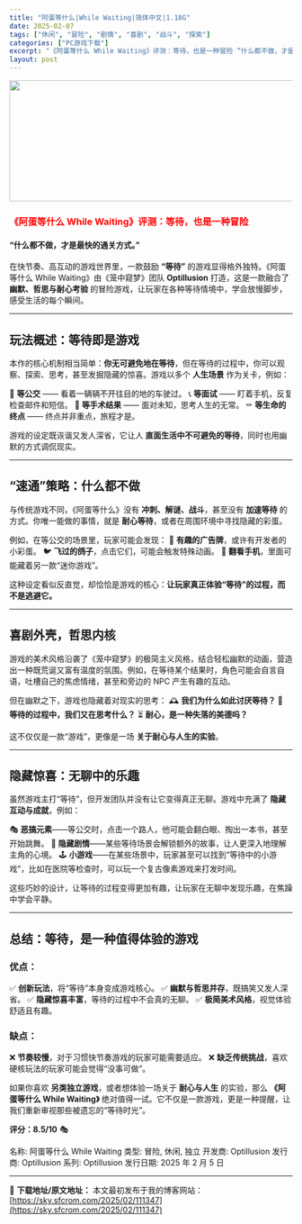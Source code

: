 ```yaml
---
title: "阿蛋等什么|While Waiting|简体中文|1.18G"
date: 2025-02-07
tags: ["休闲", "冒险", "剧情", "喜剧", "战斗", "探索"]
categories: ["PC游戏下载"]
excerpt: "《阿蛋等什么 While Waiting》评测：等待，也是一种冒险 “什么都不做，才是最快的通关方式。” 在快节奏、高互动的游戏世界里，一款鼓励 “等待” 的游戏显得格外独特。《阿蛋等什么 While Waiting》由《笼中窥梦》团队 Optillusion 打造，这是一款融合了 幽默、哲思与耐心&hellip;"
layout: post
---
```


<img class="aligncenter size-full wp-image-111348" src="https://sky.sfcrom.com/wp-content/uploads/2025/02/2025020707033437.webp" alt="" width="660" height="215" />
<h3><span style="color: #ff0000;"><strong>《阿蛋等什么 While Waiting》评测：等待，也是一种冒险</strong></span></h3>
<h4><strong>“什么都不做，才是最快的通关方式。”</strong></h4>
在快节奏、高互动的游戏世界里，一款鼓励 <strong>“等待”</strong> 的游戏显得格外独特。《阿蛋等什么 While Waiting》由《笼中窥梦》团队 <strong>Optillusion</strong> 打造，这是一款融合了 <strong>幽默、哲思与耐心考验</strong> 的冒险游戏，让玩家在各种等待情境中，学会放慢脚步，感受生活的每个瞬间。

<hr />

<h2><strong>玩法概述：等待即是游戏</strong></h2>
本作的核心机制相当简单：<strong>你无可避免地在等待</strong>，但在等待的过程中，你可以观察、探索、思考，甚至发掘隐藏的惊喜。游戏以多个 <strong>人生场景</strong> 作为关卡，例如：

🚏 <strong>等公交</strong> —— 看着一辆辆不开往目的地的车驶过。
📞 <strong>等面试</strong> —— 盯着手机，反复检查邮件和短信。
🏥 <strong>等手术结果</strong> —— 面对未知，思考人生的无常。
⚰️ <strong>等生命的终点</strong> —— 终点并非重点，旅程才是。

游戏的设定既诙谐又发人深省，它让人 <strong>直面生活中不可避免的等待</strong>，同时也用幽默的方式调侃现实。

<hr />

<h2><strong>“速通”策略：什么都不做</strong></h2>
与传统游戏不同，《阿蛋等什么》没有 <strong>冲刺、解谜、战斗</strong>，甚至没有 <strong>加速等待</strong> 的方式。你唯一能做的事情，就是 <strong>耐心等待</strong>，或者在周围环境中寻找隐藏的彩蛋。

例如，在等公交的场景里，玩家可能会发现：
🔎 <strong>有趣的广告牌</strong>，或许有开发者的小彩蛋。
🐦 <strong>飞过的鸽子</strong>，点击它们，可能会触发特殊动画。
📱 <strong>翻看手机</strong>，里面可能藏着另一款“迷你游戏”。

这种设定看似反直觉，却恰恰是游戏的核心：<strong>让玩家真正体验“等待”的过程，而不是逃避它。</strong>

<hr />

<h2><strong>喜剧外壳，哲思内核</strong></h2>
游戏的美术风格沿袭了《笼中窥梦》的极简主义风格，结合轻松幽默的动画，营造出一种既荒诞又富有温度的氛围。例如，在等待某个结果时，角色可能会自言自语，吐槽自己的焦虑情绪，甚至和旁边的 NPC 产生有趣的互动。

但在幽默之下，游戏也隐藏着对现实的思考：
🕰 <strong>我们为什么如此讨厌等待？</strong>
💭 <strong>等待的过程中，我们又在思考什么？</strong>
⏳ <strong>耐心，是一种失落的美德吗？</strong>

这不仅仅是一款“游戏”，更像是一场 <strong>关于耐心与人生的实验</strong>。

<hr />

<h2><strong>隐藏惊喜：无聊中的乐趣</strong></h2>
虽然游戏主打“等待”，但开发团队并没有让它变得真正无聊。游戏中充满了 <strong>隐藏互动与成就</strong>，例如：

🎭 <strong>恶搞元素</strong>——等公交时，点击一个路人，他可能会翻白眼、掏出一本书，甚至开始跳舞。
📖 <strong>隐藏剧情</strong>——某些等待场景会解锁额外的故事，让人更深入地理解主角的心境。
🕹 <strong>小游戏</strong>——在某些场景中，玩家甚至可以找到“等待中的小游戏”，比如在医院等检查时，可以玩一个复古像素游戏来打发时间。

这些巧妙的设计，让等待的过程变得更加有趣，让玩家在无聊中发现乐趣，在焦躁中学会平静。

<hr />

<h2><strong>总结：等待，是一种值得体验的游戏</strong></h2>
<h3><strong>优点：</strong></h3>
✅ <strong>创新玩法</strong>，将“等待”本身变成游戏核心。
✅ <strong>幽默与哲思并存</strong>，既搞笑又发人深省。
✅ <strong>隐藏惊喜丰富</strong>，等待的过程中不会真的无聊。
✅ <strong>极简美术风格</strong>，视觉体验舒适且有趣。
<h3><strong>缺点：</strong></h3>
❌ <strong>节奏较慢</strong>，对于习惯快节奏游戏的玩家可能需要适应。
❌ <strong>缺乏传统挑战</strong>，喜欢硬核玩法的玩家可能会觉得“没事可做”。

如果你喜欢 <strong>另类独立游戏</strong>，或者想体验一场关于 <strong>耐心与人生</strong> 的实验，那么 <strong>《阿蛋等什么 While Waiting》</strong> 绝对值得一试。它不仅是一款游戏，更是一种提醒，让我们重新审视那些被遗忘的“等待时光”。

<strong>评分：8.5/10</strong> 🎭

名称: 阿蛋等什么 While Waiting
类型: 冒险, 休闲, 独立
开发商: Optillusion
发行商: Optillusion
系列: Optillusion
发行日期: 2025 年 2 月 5 日

---
📖 **下载地址/原文地址：** 本文最初发布于我的博客网站：[https://sky.sfcrom.com/2025/02/111347](https://sky.sfcrom.com/2025/02/111347)
